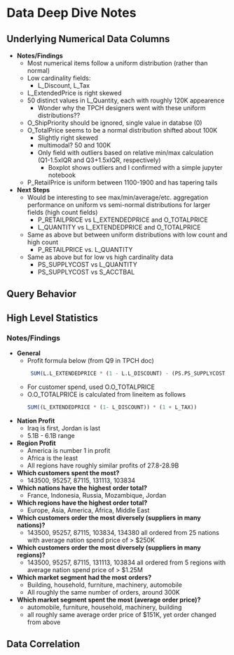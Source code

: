 # Data Deep Dive Notes

## Underlying Numerical Data Columns

- **Notes/Findings**
    - Most numerical items follow a uniform distribution (rather than normal)
    - Low cardinality fields:
        - L_Discount, L_Tax
    - L_ExtendedPrice is right skewed
    - 50 distinct values in L_Quantity, each with roughly 120K appearence
        - Wonder why the TPCH designers went with these uniform distributions??
    - O_ShipPriority should be ignored, single value in databse (0)
    - O_TotalPrice seems to be a normal distribution shifted about 100K
        - Slightly right skewed
        - multimodal? 50 and 100K
        - Only field with outliers based on relative min/max calculation (Q1-1.5xIQR and Q3+1.5xIQR, respectively)
            - Boxplot shows outliers and I confirmed with a simple jupyter notebook
    - P_RetailPrice is uniform between 1100-1900 and has tapering tails
- **Next Steps**
    - Would be interesting to see max/min/average/etc. aggregation performance on uniform vs semi-normal distributions for larger fields (high count fields)
        - P_RETAILPRICE vs L_EXTENDEDPRICE and O_TOTALPRICE
        - L_QUANTITY vs L_EXTENDEDPRICE and O_TOTALPRICE
    - Same as above but between uniform distributions with low count and high count
        - P_RETAILPRICE vs. L_QUANTITY
    - Same as above but for low vs high cardinality data
        - PS_SUPPLYCOST vs L_QUANTITY
        - PS_SUPPLYCOST vs S_ACCTBAL



## Query Behavior

## High Level Statistics

### Notes/Findings
- **General**
    - Profit formula below (from Q9 in TPCH doc)
       ```sql
        SUM(L.L_EXTENDEDPRICE * (1 - L.L_DISCOUNT) - (PS.PS_SUPPLYCOST * L.L_QUANTITY))
       ```
    - For customer spend, used O.O_TOTALPRICE
    - O.O_TOTALPRICE is calculated from lineitem as follows
        ```sql
        SUM((L_EXTENDEDPRICE * (1- L_DISCOUNT)) * (1 + L_TAX))
        ```
- **Nation Profit**
    - Iraq is first, Jordan is last
    - 5.1B - 6.1B range
- **Region Profit**
    - America is number 1 in profit
    - Africa is the least
    - All regions have roughly similar profits of 27.8-28.9B
- **Which customers spent the most?**
    - 143500, 95257, 87115, 131113, 103834
- **Which nations have the highest order total?**
    - France, Indonesia, Russia, Mozambique, Jordan
- **Which regions have the highest order total?**
    - Europe, Asia, America, Africa, Middle East
- **Which customers order the most diversely (suppliers in many nations)?**
    - 143500, 95257, 87115, 103834, 134380 all ordered from 25 nations with average nation spend price of > $250K
- **Which customers order the most diversely (suppliers in many regions)?**
    - 143500, 95257, 87115, 131113, 103834 all ordered from 5 regions with average nation spend price of > $1.25M
- **Which market segment had the most orders?**
    - Building, household, furniture, machinery, automobile
    - All roughly the same number of orders, around 300K
- **Which market segment spent the most (average order price)?**
    - automobile, furniture, household, machinery, building
    - all roughly same average order price of $151K, yet order changed from above



## Data Correlation